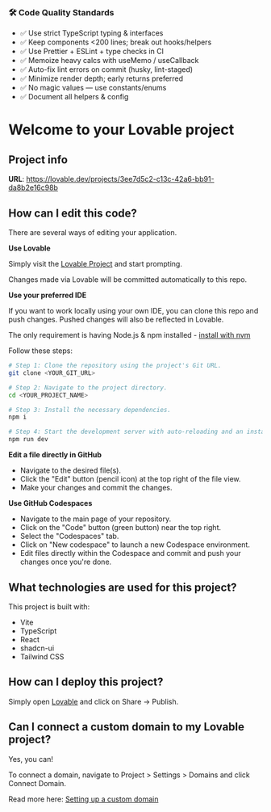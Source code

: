 ### 🛠 Code Quality Standards
- ✅ Use strict TypeScript typing & interfaces
- ✅ Keep components <200 lines; break out hooks/helpers
- ✅ Use Prettier + ESLint + type checks in CI
- ✅ Memoize heavy calcs with useMemo / useCallback
- ✅ Auto-fix lint errors on commit (husky, lint-staged)
- ✅ Minimize render depth; early returns preferred
- ✅ No magic values — use constants/enums
- ✅ Document all helpers & config


# Welcome to your Lovable project

## Project info

**URL**: https://lovable.dev/projects/3ee7d5c2-c13c-42a6-bb91-da8b2e16c98b

## How can I edit this code?

There are several ways of editing your application.

**Use Lovable**

Simply visit the [Lovable Project](https://lovable.dev/projects/3ee7d5c2-c13c-42a6-bb91-da8b2e16c98b) and start prompting.

Changes made via Lovable will be committed automatically to this repo.

**Use your preferred IDE**

If you want to work locally using your own IDE, you can clone this repo and push changes. Pushed changes will also be reflected in Lovable.

The only requirement is having Node.js & npm installed - [install with nvm](https://github.com/nvm-sh/nvm#installing-and-updating)

Follow these steps:

```sh
# Step 1: Clone the repository using the project's Git URL.
git clone <YOUR_GIT_URL>

# Step 2: Navigate to the project directory.
cd <YOUR_PROJECT_NAME>

# Step 3: Install the necessary dependencies.
npm i

# Step 4: Start the development server with auto-reloading and an instant preview.
npm run dev
```

**Edit a file directly in GitHub**

- Navigate to the desired file(s).
- Click the "Edit" button (pencil icon) at the top right of the file view.
- Make your changes and commit the changes.

**Use GitHub Codespaces**

- Navigate to the main page of your repository.
- Click on the "Code" button (green button) near the top right.
- Select the "Codespaces" tab.
- Click on "New codespace" to launch a new Codespace environment.
- Edit files directly within the Codespace and commit and push your changes once you're done.

## What technologies are used for this project?

This project is built with:

- Vite
- TypeScript
- React
- shadcn-ui
- Tailwind CSS

## How can I deploy this project?

Simply open [Lovable](https://lovable.dev/projects/3ee7d5c2-c13c-42a6-bb91-da8b2e16c98b) and click on Share -> Publish.

## Can I connect a custom domain to my Lovable project?

Yes, you can!

To connect a domain, navigate to Project > Settings > Domains and click Connect Domain.

Read more here: [Setting up a custom domain](https://docs.lovable.dev/tips-tricks/custom-domain#step-by-step-guide)
